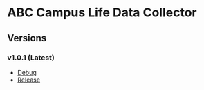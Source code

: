 # ABC Campus Life Data Collector

## Versions
### v1.0.1 (Latest)
* [Debug](./debug/kaist.iclab.abc-v1.0.1-release.apk)
* [Release](./release/kaist.iclab.abc-v1.0.1-debug.apk)
